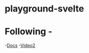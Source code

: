 # playground-svelte

# Following -
-[Docs](https://svelte.dev/tutorial/)
-[Video2](https://www.youtube.com/watch?v=dFgzHOX84xQ&ab_channel=TraversyMedia)